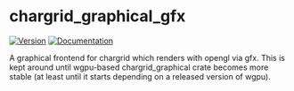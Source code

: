 # chargrid\_graphical\_gfx

[![Version](https://img.shields.io/crates/v/chargrid_graphical_gfx.svg)](https://crates.io/crates/chargrid_graphical_gfx)
[![Documentation](https://docs.rs/chargrid_graphical_gfx/badge.svg)](https://docs.rs/chargrid_graphical_gfx)

A graphical frontend for chargrid which renders with opengl via gfx.
This is kept around until wgpu-based chargrid\_graphical crate becomes more stable (at least until it starts depending
on a released version of wgpu).
